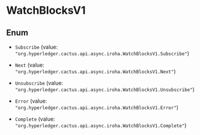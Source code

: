 

# WatchBlocksV1

## Enum


* `Subscribe` (value: `"org.hyperledger.cactus.api.async.iroha.WatchBlocksV1.Subscribe"`)

* `Next` (value: `"org.hyperledger.cactus.api.async.iroha.WatchBlocksV1.Next"`)

* `Unsubscribe` (value: `"org.hyperledger.cactus.api.async.iroha.WatchBlocksV1.Unsubscribe"`)

* `Error` (value: `"org.hyperledger.cactus.api.async.iroha.WatchBlocksV1.Error"`)

* `Complete` (value: `"org.hyperledger.cactus.api.async.iroha.WatchBlocksV1.Complete"`)



